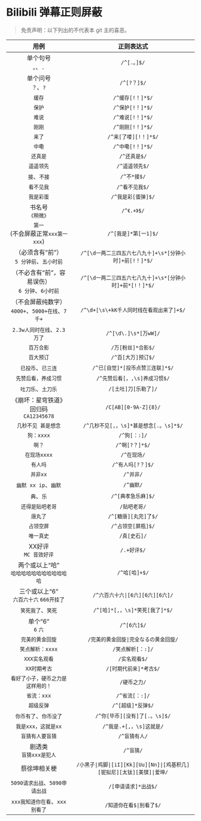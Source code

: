 # Bilibili 弹幕正则屏蔽

> 免责声明：以下列出的不代表本 git 主的喜恶。  

|  用例  | 正则表达式 |
| :-----: | :-----: |
| 单个句号<br>`。`、`.` | `/^[.。]$/` |
| 单个问号<br>`？`、`?` | `/^[?？]$/` |
| `缓存` | `/^缓存[!！]*$/` |
| `保护` | `/^保护[!！]*$/` |
| `难说` | `/^难说[!！]*$/` |
| `刚刚` | `/^刚刚[!！]*$/` |
| `来了` | `/^来[了喽][!！]*$/` |
| `中嘞` | `/^中嘞[!！]*$/` |
| `还真是` | `/^还真是$/` |
| `遥遥领先` | `/^遥遥领先$/` |
| `接`、`不接` | `/^不*接$/` |
| `看不见我` | `/^看不见我$/` |
| `我是彩蛋` | `/^我是彩[蛋弹]$/` |
| 书名号<br>`《稍微》` | `/^《.+》$/` |
| `第一`<br>(不会屏蔽正常`xxx第一xxx`) | `/^[我是]*第[一1]$/` |
| （必须含有“前”）<br>`5 分钟前`、`五小时前` | `/^[\d一两二三四五六七八九十]+\s*[分钟小时]+前[!！]*$/` |
| （不必含有“前”，容易误伤）<br>`6 分钟`、`6小时前` | `/^[\d一两二三四五六七八九十]+\s*[分钟小时]+前*[!！]*$/` |
| （不会屏蔽纯数字）<br>`4000+`、`5000+在线`、`7千+` | `/^\d+[\s\+kK千人同时线在看观出来了]+$/` |
| `2.3w人同时在线`、`2.3 万了` | `/^[\d\.]\s*[万wW]/` |
| `百万合影` | `/万[粉丝]*合影$/` |
| `百大预订` | `/^百[大万]预订$/` |
| `已投币`、`已三连` | `/^已[自觉]*[投币点赞三连联]*$/` |
| `先赞后看，养成习惯` | `/^先赞后看[，,\s]养成习惯$/` |
| `吐刀乐`、`土刀乐` | `/[土吐]刀[乐勒了]/` |
| 《崩坏：星穹铁道》回归码<br>`CA12345678` | `/C[AB][0-9A-Z]{8}/` |
| `几秒不见 甚是想念` | `/^几秒不见[,，\s]*甚是想念[.。\s]*$/` |
| `狗：xxxx` | `/^狗[：:]/` |
| `啊？` | `/^啊[?？]*$/` |
| `在现场xxxx` | `/^在现场/` |
| `有人吗` | `/^有人吗[?？]$/` |
| `并非xx` | `/^并非/` |
| `幽默 xx ip`、`幽默` | `/^幽默/` |
| `典`、`乐` | `/^[典孝急乐麻]$/` |
| `还得是贴吧老哥` | `/贴吧老哥/` |
| `唐丸了` | `/^[糖唐][丸完]了$/` |
| `占领空屏` | `/^占领空[屏瓶]$/` |
| `唯一真史` | `/真[史石]/` |
| XX好评<br>`MC 音效好评` | `/.+好评$/` |
| 两个或以上“哈”<br>`哈哈哈哈哈哈哈哈哈哈哈哈` | `/^哈[哈]+$/` |
| 三个或以上“6”<br>`六百六十六` `666开挂了` | `/^六百六十六\|[6六][6六][6六]/` |
| `笑死我了`、`笑死` | `/^[哈]*[,，\s]*笑死[我了]*$/` |
| 单个“6”<br>`6` `六` | `/^[6六]$/` |
| `完美的黄金回旋` | `/完美的黄金回旋\|完全なるの黄金回旋/` |
| `笑点解析：xxxx` | `/笑点解析[：:]/` |
| `XXX实名观看` | `/实名观看$/` |
| `XX时期考古` | `/[时期代前来]*考古$/` |
| `看好了小子，硬币之力是这样用的！` | `/硬币之力/` |
| `省流：xxx` | `/^省流[：:]/` |
| `超级反弹` | `/^[超级]*反弹$/` |
| `你币有了`、`你币没了` | `/^你[毕币][没有]了[.。\s]$/` |
| `我是xxx，这就是xx` | `/^我是.+[,，\s]这就是/` |
| `盲猜有人要盲猜` | `/^盲猜有人/` |
| 剧透类<br>`盲猜xxx是犯人` | `/^盲猜/` |
| 蔡徐坤相关梗 | `/小黑子\|鸡脚\|[iI][Kk][Uu][Nn]\|[鸡基积几][铌拟尼][太钛][美镁]\|爱坤/` |
| `5090请求出战`、`5090申请出战` | `/[申请请求]*出战$/` |
| `xxx我知道你在看`、`xxx别看了` | `/知道你在看$\|别看了$/` |